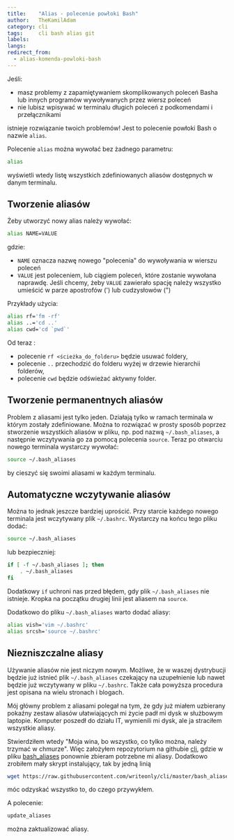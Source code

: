 ```yaml
---
title:    "Alias - polecenie powłoki Bash"
author:   TheKamilAdam
category: cli
tags:     cli bash alias git
labels:
langs:
redirect_from:
  - alias-komenda-powloki-bash
---
```


Jeśli:
* masz problemy z zapamiętywaniem skomplikowanych poleceń Basha lub innych programów wywoływanych przez wiersz poleceń
* nie lubisz wpisywać w terminalu długich poleceń z podkomendami i przełącznikami

istnieje rozwiązanie twoich problemów! Jest to polecenie powłoki Bash o nazwie `alias`.

Polecenie `alias` można wywołać bez żadnego parametru:
```bash
alias
```

wyświetli wtedy listę wszystkich zdefiniowanych aliasów dostępnych w danym terminalu.

## Tworzenie aliasów

Żeby utworzyć nowy alias należy wywołać:
```bash
alias NAME=VALUE
```

gdzie:
* `NAME` oznacza nazwę nowego "polecenia" do wywoływania w wierszu poleceń
* `VALUE` jest poleceniem, lub ciągiem poleceń, które zostanie wywołana naprawdę.
Jeśli chcemy, żeby `VALUE` zawierało spację należy wszystko umieścić w parze apostrofów (') lub cudzysłowów (")

Przykłady użycia:
```bash
alias rf='fm -rf'
alias ..='cd ..'
alias cwd='cd `pwd`'
```
Od teraz :
* polecenie `rf <ścieżka_do_folderu>` będzie usuwać foldery,
* polecenie `..` przechodzić do folderu wyżej w drzewie hierarchii folderów,
* polecenie `cwd` będzie odświeżać aktywny folder.

## Tworzenie permanentnych aliasów
Problem z aliasami jest tylko jeden. Działają tylko w ramach terminala w którym zostały zdefiniowane.
Można to rozwiązać w prosty sposób poprzez stworzenie wszystkich aliasów w pliku, np. pod nazwą `~/.bash_aliases`,
a następnie wczytywania go za pomocą polecenia `source`.
Teraz po otwarciu nowego terminala wystarczy wywołać:
```bash
source ~/.bash_aliases
```

by cieszyć się swoimi aliasami w każdym terminalu.

## Automatyczne wczytywanie aliasów
Można to jednak jeszcze bardziej uprościć.
Przy starcie każdego nowego terminala jest wczytywany plik `~/.bashrc`.
Wystarczy na końcu tego pliku dodać:
```bash
source ~/.bash_aliases
```
lub bezpieczniej:
```bash
if [ -f ~/.bash_aliases ]; then
    . ~/.bash_aliases
fi
```
Dodatkowy `if` uchroni nas przed błędem, gdy plik `~/.bash_aliases` nie istnieje.
Kropka na początku drugiej linii jest aliasem na `source`.

Dodatkowo do pliku `~/.bash_aliases` warto dodać aliasy:
```bash
alias vish='vim ~/.bashrc'
alias srcsh='source ~/.bashrc'
```

## Niezniszczalne aliasy
Używanie aliasów nie jest niczym nowym.
Możliwe, że w waszej dystrybucji będzie już istnieć plik `~/.bash_aliases` czekający na uzupełnienie
lub nawet będzie już wczytywany w pliku `~/.bashrc`.
Także cała powyższa procedura jest opisana na wielu stronach i blogach.

Mój główny problem z aliasami polegał na tym,
że gdy już miałem uzbierany pokaźny zestaw aliasów ułatwiających mi życie padł mi dysk w służbowym laptopie.
Komputer poszedł do działu IT, wymienili mi dysk, ale ja straciłem wszystkie aliasy.

Stwierdziłem wtedy "Moja wina, bo wszystko, co tylko można, należy trzymać w chmurze".
Więc założyłem repozytorium na githubie [cli](https://github.com/writeonly/cli),
gdzie w pliku [bash_aliases](https://github.com/writeonly/cli/blob/master/bash_aliases) ponownie zbieram potrzebne mi aliasy.
Dodatkowo zrobiłem mały skrypt instalujący, tak by jedną linią
```bash
wget https://raw.githubusercontent.com/writeonly/cli/master/bash_aliases_install.sh | bash
```
móc odzyskać wszystko to, do czego przywykłem.

A polecenie:
```bash
update_aliases
```
można zaktualizować aliasy.